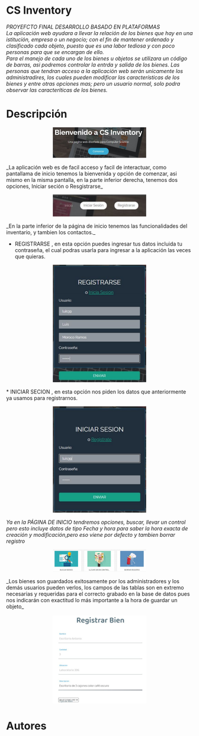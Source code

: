 # CS Inventory
_PROYEFCTO FINAL DESARROLLO BASADO EN PLATAFORMAS_ <br/>
_La aplicación web ayudara a llevar la relación de los bienes que hay en una istitución, empresa o un negocio; con el fin de mantener ordenado y clasificado cada objeto, puesto que es una labor tediosa y con poco personas para que se encargan de ello._ <br/>
_Para el manejo de cada uno de los bienes u objetos se utilizara un código de barras, asi podremos controlar la entrda y salida de los bienes. Las personas que tendran acceso a la aplicación web serán unicamente los administradires, los cuales pueden modificar las características de los bienes y entre otras opciones mas; pero un usuario normal, solo podra observar las caracteríticas de los bienes._

# Descripción
<p align="center">
  <img width="50%" height="50%" src="_readme_/db2.PNG">
</p>
_La aplicación web es de facil acceso y facil de interactuar, como pantallama de inicio tenemos la bienvenida y opción de comenzar, asi mismo en la misma pantalla, en la parte inferior derecha, tenemos dos opciones, Iniciar seción o Resgistrarse_
<p align="center">
  <img width="50%" height="50%" src="_readme_/db1.PNG">
</p>
_En la parte inferior de la página de inicio tenemos las funcionalidades del inventario, y tambien los contactos._<br/>

* REGISTRARSE , en esta opción puedes ingresar tus datos incluida tu contraseña, el cual podras usarla para ingresar a la aplicación las veces que quieras. 
<p align="center">
  <img width="50%" height="50%" src="_readme_/db3.PNG">
</p>
* INICIAR SECION , en esta opción nos piden los datos que anteriormente ya usamos para registrarnos.
<p align="center">
  <img width="50%" height="50%" src="_readme_/db4.PNG">
</p>

_Ya en la PÁGINA DE INICIO tendremos opciones, buscar, llevar un control pero esto incluye datos de tipo Fecha y hora para saber la hora exacta de creación y modificación,pero eso viene por defecto y tambien borrar registro_<br/>
<p align="center">
  <img width="50%" height="50%" src="_readme_/db5.PNG">
</p>
_Los bienes son guardados exitosamente por los administradores y los demás usuarios
pueden verlos, los campos de las tablas son en extremo necesarias y requeridas para el
correcto grabado en la base de datos pues nos indicarán con exactitud lo más importante
a la hora de guardar un objeto_<br/>

<p align="center">
  <img width="50%" height="50%" src="_readme_/db6.PNG">
</p>

# Autores
